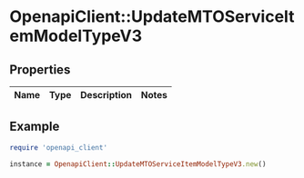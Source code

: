 # OpenapiClient::UpdateMTOServiceItemModelTypeV3

## Properties

| Name | Type | Description | Notes |
| ---- | ---- | ----------- | ----- |

## Example

```ruby
require 'openapi_client'

instance = OpenapiClient::UpdateMTOServiceItemModelTypeV3.new()
```

